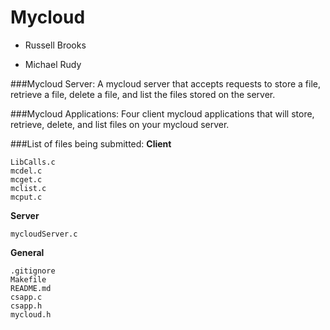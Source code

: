 Mycloud
=======

+ Russell Brooks

+ Michael Rudy

###Mycloud Server:
A mycloud server that accepts requests to store a file, retrieve a file, delete a file, and list the files stored on the server.

###Mycloud Applications:
Four client mycloud applications that will store, retrieve, delete, and list files on your mycloud server.

###List of files being submitted:
**Client**
```
LibCalls.c
mcdel.c
mcget.c
mclist.c
mcput.c
```
**Server**
```
mycloudServer.c
```
**General**
```
.gitignore
Makefile
README.md
csapp.c
csapp.h
mycloud.h
```
